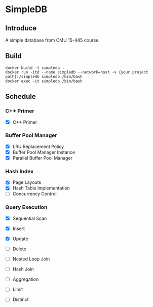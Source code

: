 # SimpleDB

## Introduce
A simple database from CMU 15-445 course.

## Build
```shell
docker build -t simpledb .  
docker run -itd --name simpledb --network=host -v {your project path}:/simpledb simpledb /bin/bash  
docker exec -it simpledb /bin/bash
```

## Schedule
### C++ Primer
- [x] C++ Primer

### Buffer Pool Manager
- [x] LRU Replacement Policy
- [x] Buffer Pool Manager Instance
- [x] Parallel Buffer Pool Manager

### Hash Index
- [x] Page Layouts
- [x] Hash Table Implementation
- [ ] Concurrency Control

### Query Execution
- [x] Sequential Scan
- [x] Insert
- [x] Update
- [ ] Delete
- [ ] Nested Loop Join
- [ ] Hash Join
- [ ] Aggregation
- [ ] Limit
- [ ] Distinct

